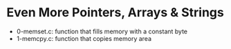 # Even More Pointers, Arrays & Strings
* 0-memset.c: function that fills memory with a constant byte
* 1-memcpy.c: function that copies memory area
